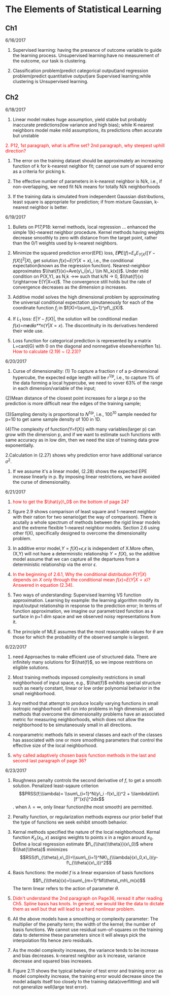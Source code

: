 The Elements of Statistical Learning
================

Ch1
---

6/16/2017

1.  Supervised learning: having the presence of outcome variable to guide the learning process. Unsupervised learning:have no measurement of the outcome, our task is clustering.

2.  Classification problem(predict categorical output)and regression problem(predict quantitative output)are Supervised learning;while clustering is Unsupervised learning.

Ch2
---

6/18/2017

1.  Linear model makes huge assumption, yield stable but probably inaccurate predictions(low variance and high bias); while K-nearest neighbors model make mild assumptions, its predictions often accurate but unstable

<span style="color:red"> 2. P12, 1st paragraph, what is affine set? 2nd paragraph, why steepest uphill direction? </span>

1.  The error on the training dataset should be approximately an increasing function of k for k-nearest neighbor fit; cannot use sum of squared error as a criteria for picking k.

2.  The effective number of parameters in k-nearest neighbor is N/k, i.e., if non-overlapping, we need fit N/k means for totally N/k neighborhoods

3.  If the training data is simulated from independent Gaussian distributions, least square is appropriate for prediction; if from mixture Gaussian, k-nearest neighbor is better.

6/19/2017

1.  Bullets on P17,P18: kernel methods, local regression ... enhanced the simple 1(k)-nearest neighbor procedure. Kernel methods having weights decrease smoothly to zero with distance from the target point, rather than the 0/1 weights used by k-nearest neighbors.

2.  Minimize the squared prediction error(EPE) loss, *E**P**E*(*f*)=*E*<sub>*x*</sub>*E*<sub>*Y*|*X*</sub>(\[*Y* − *f*(*X*)\]<sup>2</sup>|*X*), get solution *f*(*x*)=*E*(*Y*|*X* = *x*), i.e., the conditional expectation(known as the regression function). Nearest-neighbor approximates $\\hat{f}(x)=Ave(y\_i|x\_i \\in N\_k(x))$. Under mild condition on P(X,Y), as N,k →∞ such that k/N → 0, $\\hat{f}(x) \\rightarrow E(Y|X=x)$. The convergence still holds but the rate of convergence decreases as the dimension p increases.

3.  Additive model solves the high dimensional problem by approximating the universal conditional expectation simutaneously for each of the coordinate function *f*<sub>*j*</sub> in $f(X)=\\sum\_{j=1}^pf\_j(X)$.

4.  If *L*<sub>1</sub> loss: *E*|*Y* − *f*(*X*)|, the solution will be conditional median *f*(*x*)=*m**e**d**i**a**n*(*Y*|*X* = *x*). The discontinuity in its derivatives hendered their wide use.

5.  Loss function for categorical prediction is represented by a matrix L=card(G) with 0 on the diagonal and nonnegative elsewhere(often 1s). <span style="color:red"> How to calculate (2.19) ~ (2.23)? </span>

6/20/2017

1.  Curse of dimensionality: (1) To capture a fraction r of a p-dimensional hypercube, the expected edge length will be *r*<sup>1/*p*</sup>, i.e., to capture 1% of the data forming a local hypercube, we need to vover 63% of the range in each dimension/variable of the input;

(2)Mean distance of the closest point increases for a large *p* so the prediction is more difficult near the edges of the training sample;

(3)Sampling density is proportional to *N*<sup>1/*p*</sup>, i.e., 100<sup>10</sup> sample needed for p=10 to get same sample density of 100 in 1D.

(4)The complexity of function(Y=f(X)) with many variables(larger p) can grow with the dimension p, and if we want to estimate such functions with same accuracy as in low dim, then we need the size of training data grow exponentially.

2.Calculation in (2.27) shows why prediction error have additional variance *σ*<sup>2</sup>.

1.  If we assume it's a linear model, (2.28) shows the expected EPE increase linearly in p. By imposing linear restrictions, we have avoided the curse of dimensionality.

6/21/2017

1.  <span style="color:red"> how to get the $\\hat{y}\_0$ on the bottom of page 24? </span>

2.  figure 2.9 shows comparison of least square and 1-nearest neighbor with their ration for two senario(get the way of comparison). There is acutally a whole spectrum of methods between the rigid linear models and the extreme flexible 1-nearest neighbor models. Section 2.6 using other f(X), specifically designed to overcome the dimensionality problem.

3.  In additive error model,*Y* = *f*(*X*)+*ϵ*,*ϵ* is independent of X.More often, (X,Y) will not have a deterministic relationship *Y* = *f*(*X*), so the additive model assume that we can capture all the departures from a deterministic relationship via the error *ϵ*.

4.  <span style="color:red"> In the beginning of 2.6.1, Why the conditional distribution *P*(*Y*|*X*) depends on *X* only through the conditional mean *f*(*x*)=*E*(*Y*|*X* = *x*)? Answered in equation (2.34). </span>

5.  Two ways of understanding: Supervised learning VS function approximation. Learning by example: the learning algorithm modify its input/output relationship in response to the prediction error; In terms of function approximation, we imagine our parametrized function as a surface in p+1 dim space and we observed noisy representations from it.

6.  The principle of MLE assumes that the most reasonable values for *θ* are those for which the probability of the observed sample is largest.

6/22/2017

1.  need Approaches to make efficient use of structured data. There are infinitely many solutions for $\\hat{f}$, so we impose restritions on eligible solutions.

2.  Most training methods imposed complexity restrictions in small neighborhood of input space, e.g., $\\hat{f}$ exhibits special structure such as nearly constant, linear or low order polynomial behavior in the small neighborhood.

3.  Any method that attempt to produce locally varying functions in small isotropic neighborhood will run into problems in high dimension; all methods that overcome the dimensionality problems have an associated metric for measuring neighborhoods, which does not allow the neighborhood to be simutaneously small in all directions.

4.  nonparametric methods falls in several classes and each of the classes has associated with one or more smoothing parameters that control the effective size of the local neighborhood.

5.  <span style="color:red"> why called adaptively chosen basis function methods in the last and second last paragraph of page 36? </span>

6/23/2017

1.  Roughness penalty controls the second derivative of *f*, to get a smooth solution. Penalized least-sqaure criterion
    $$PRSS(f;\\lambda)= \\sum\_{i=1}^N(y\_i -f(x\_i))^2 + \\lambda\\int\[f''(x)\]^2dx$$
    . when *λ* = ∞, only linear function(the most smooth) are permitted.

2.  Penalty function, or regularization methods express our prior belief that the type of functions we seek exhibit smooth behavior.

3.  Kernal methods specified the nature of the local neighborhood. Kernal function *K*<sub>*λ*</sub>(*x*<sub>0</sub>, *x*) assigns weights to points x in a region around *x*<sub>0</sub>. Define a local regression estimate $f\_{\\hat{\\theta}}(x\_0)$ where $\\hat{\\theta}$ minimizes
    $$RSS(f\_{\\theta},x\_0)=\\sum\_{i=1}^NK\_{\\lambda}(x\_0,x\_i)(y-f\_{\\theta}(x\_i))^2$$

4.  Basis functions: the model *f* is a linear expansion of basis functions
    $$f\_{\\theta}(x)=\\sum\_{m=1}^M\\theta\_mh\_m(x)$$
     The term linear refers to the action of parameter *θ*.

5.  <span style="color:red"> Didn't understand the 2nd paragraph on Page36, reread it after reading Ch5. Spline basis has knots. In general, we would like the data to dictate them as well but that will lead to a hard nonlinear problem. </span>

6.  All the above models have a smoothing or complexity parameter: The multiplier of the penalty term; the width of the kernel; the number of basis functions. We cannot use residual sum-of-squares on the training data to determine these parameters since it will always pick the interpolation fits hence zero residuals.

7.  As the model complexity increases, the variance tends to be increase and bias decreases. k-nearest neighbor as k increase, variance decrease and squared bias increases.

8.  Figure 2.11 shows the typical behavior of test error and training error: as model complexity increase, the training error would decrease since the model adapts itself too closely to the training data(overfitting) and will not generalize well(large test error).
